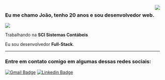 <img align='right' src="https://github-readme-stats.vercel.app/api?username=jvmuller&show_icons=true&title_color=783c00&text_color=af552e&icon_color=783c00&bg_color=f8efd4&cache_seconds=2300">

### Eu me chamo João, tenho 20 anos e sou desenvolvedor web.

<img src="https://img.shields.io/static/v1?label=Overview&message=JOAO+MULLER&color=f8efd4&style=for-the-badge&logo=GitHub">

<p>

Trabalhando na **SCI Sistemas Contábeis**<br/>

Eu sou desenvolvedor **Full-Stack**.


</p>
<hr>

### Entre em contato comigo em algumas dessas redes sociais:

[![Gmail Badge](https://img.shields.io/badge/-Email-f8efd4?style=flat-square&logo=Gmail&logoColor=783c00&link=mailto:muller.joaovitor00@gmail.com)](mailto:muller.joaovitor00@gmail.com)
[![Linkedin Badge](https://img.shields.io/badge/-LinkedIn-f8efd4?style=flat-square&logo=Linkedin&logoColor=783c00&link=https://www.linkedin.com/in/joaomuller00/)](https://www.linkedin.com/in/joaomuller00/)
